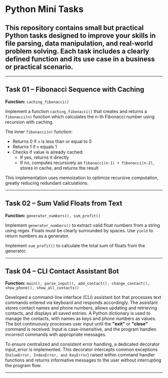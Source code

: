 # Python Mini Tasks

## This repository contains small but practical Python tasks designed to improve your skills in file parsing, data manipulation, and real-world problem solving. Each task includes a clearly defined function and its use case in a business or practical scenario.

---

## Task 01 – Fibonacci Sequence with Caching

**Function:** `caching_fibonacci()`

Implement a function `caching_fibonacci()` that creates and returns a `fibonacci(n)` function which calculates the n-th Fibonacci number using recursion with caching.

The inner `fibonacci(n)` function:

- Returns 0 if `n` is less than or equal to 0
- Returns 1 if `n` equals 1
- Checks if value is already cached:
  - If yes, returns it directly
  - If no, computes recursively as `fibonacci(n-1) + fibonacci(n-2)`, stores in cache, and returns the result

This implementation uses memoization to optimize recursive computation, greatly reducing redundant calculations.

---

## Task 02 – Sum Valid Floats from Text

**Function:** `generator_numbers(), sum_profit()`

Implement `generator_numbers()` to extract valid float numbers from a string using regex. Floats must be clearly surrounded by spaces. Use `yield` to return numbers as a generator.

Implement `sum_profit()` to calculate the total sum of floats from the generator.

---

## Task 04 – CLI Contact Assistant Bot

**Function:** `main(), parse_input(), add_contact(), change_contact(), show_phone(), show_all_contacts()`

Developed a command-line interface (CLI) assistant bot that processes text commands entered via keyboard and responds accordingly. The assistant stores contact names and phone numbers, allows updating and retrieving contacts, and displays all saved entries. A Python dictionary is used to manage the contacts, with names as keys and phone numbers as values. The bot continuously processes user input until the **"exit"** or **"close"** command is received. Input is case-insensitive, and the program handles incorrect commands with appropriate messages.

To ensure centralized and consistent error handling, a dedicated decorator input_error is implemented. This decorator intercepts common exceptions (`ValueError, IndexError, and KeyError`) raised within command handler functions and returns informative messages to the user without interrupting the program flow.

---
